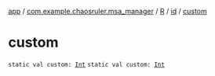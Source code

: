 [app](../../../index.md) / [com.example.chaosruler.msa_manager](../../index.md) / [R](../index.md) / [id](index.md) / [custom](.)

# custom

`static val custom: `[`Int`](https://kotlinlang.org/api/latest/jvm/stdlib/kotlin/-int/index.html)
`static val custom: `[`Int`](https://kotlinlang.org/api/latest/jvm/stdlib/kotlin/-int/index.html)